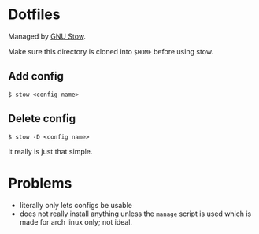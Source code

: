 # Dotfiles

Managed by [GNU Stow](https://www.gnu.org/software/stow/).

Make sure this directory is cloned into `$HOME` before using stow.

## Add config

```
$ stow <config name>
```

## Delete config

```
$ stow -D <config name>
```

It really is just that simple.

# Problems

- literally only lets configs be usable
- does not really install anything unless the `manage` script is used which is made for arch linux only; not ideal.
